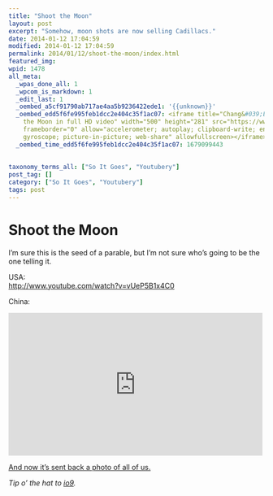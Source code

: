 ```yaml
---
title: "Shoot the Moon"
layout: post
excerpt: "Somehow, moon shots are now selling Cadillacs."
date: 2014-01-12 17:04:59
modified: 2014-01-12 17:04:59
permalink: 2014/01/12/shoot-the-moon/index.html
featured_img: 
wpid: 1478
all_meta: 
  _wpas_done_all: 1
  _wpcom_is_markdown: 1
  _edit_last: 1
  _oembed_a5cf91790ab717ae4aa5b9236422ede1: '{{unknown}}'
  _oembed_edd5f6fe995feb1dcc2e404c35f1ac07: <iframe title="Chang&#039;E 3 landing on
    the Moon in full HD video" width="500" height="281" src="https://www.youtube.com/embed/XNAGFTRvgDY?feature=oembed"
    frameborder="0" allow="accelerometer; autoplay; clipboard-write; encrypted-media;
    gyroscope; picture-in-picture; web-share" allowfullscreen></iframe>
  _oembed_time_edd5f6fe995feb1dcc2e404c35f1ac07: 1679099443
  
  
taxonomy_terms_all: ["So It Goes", "Youtubery"]
post_tag: []
category: ["So It Goes", "Youtubery"]
tags: post
---
```


# Shoot the Moon

I’m sure this is the seed of a parable, but I’m not sure who’s going to be the one telling it.

USA:  
http://www.youtube.com/watch?v=vUeP5B1x4C0

China:  
<iframe allow="accelerometer; autoplay; clipboard-write; encrypted-media; gyroscope; picture-in-picture; web-share" allowfullscreen="" frameborder="0" height="281" loading="lazy" src="https://www.youtube.com/embed/XNAGFTRvgDY?feature=oembed" title="Chang'E 3 landing on the Moon in full HD video" width="500"></iframe>

[And now it’s sent back a photo of all of us.](http://io9.com/chinas-moon-rover-snaps-a-view-of-earth-we-havent-see-1499679375)

*Tip o’ the hat to [io9](http://io9.com).*